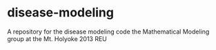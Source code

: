disease-modeling
================

A repository for the disease modeling code the Mathematical Modeling group at the Mt. Holyoke 2013 REU
